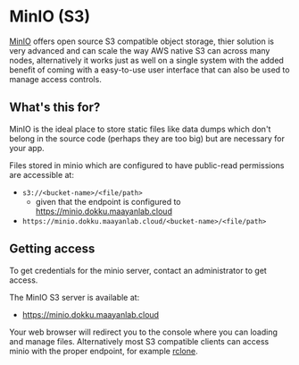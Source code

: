 # MinIO (S3)

[MinIO](https://min.io/) offers open source S3 compatible object storage, thier solution is very advanced and can scale the way AWS native S3 can across many nodes, alternatively it works just as well on a single system with the added benefit of coming with a easy-to-use user interface that can also be used to manage access controls.

## What's this for?

MinIO is the ideal place to store static files like data dumps which don't belong in the source code (perhaps they are too big) but are necessary for your app.

Files stored in minio which are configured to have public-read permissions are accessible at:

- `s3://<bucket-name>/<file/path>`
  - given that the endpoint is configured to https://minio.dokku.maayanlab.cloud
- `https://minio.dokku.maayanlab.cloud/<bucket-name>/<file/path>`

## Getting access

To get credentials for the minio server, contact an administrator to get access.

The MinIO S3 server is available at:
- https://minio.dokku.maayanlab.cloud

Your web browser will redirect you to the console where you can loading and manage files. Alternatively most S3 compatible clients can access minio with the proper endpoint, for example [rclone](https://rclone.org/s3/).
